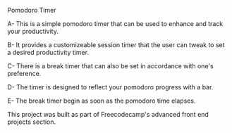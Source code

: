 Pomodoro Timer

A- This is a simple pomodoro timer that can be used to enhance and track your productivity. 

B- It provides a customizeable session timer that the user can tweak to set a desired productivity timer.

C- There is a break timer that can also be set in accordance with one's preference.

D- The timer is designed to reflect your pomodoro progress with a bar.

E- The break timer begin as soon as the pomodoro time elapses.

This project was built as part of Freecodecamp's advanced front end projects section.
